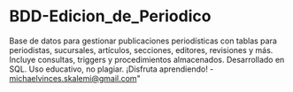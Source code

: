# BDD-Edicion_de_Periodico
Base de datos para gestionar publicaciones periodísticas con tablas para periodistas, sucursales, artículos, secciones, editores, revisiones y más. Incluye consultas, triggers y procedimientos almacenados. Desarrollado en SQL. Uso educativo, no plagiar. ¡Disfruta aprendiendo! - michaelvinces.skalemi@gmail.com"
